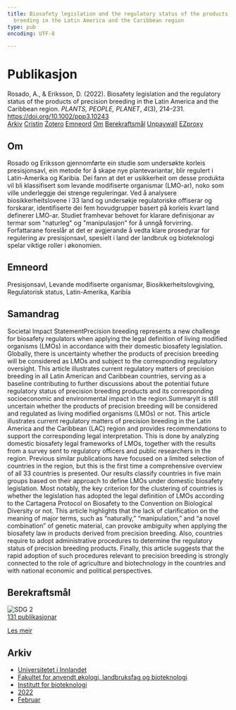 ```yaml
---
title: Biosafety legislation and the regulatory status of the products of precision
  breeding in the Latin America and the Caribbean region
type: pub
encoding: UTF-8

---
```

<h1>Publikasjon</h1>
<article id="csl-bib-container-2GI5TXIG" class="csl-bib-container">
  <div class="csl-bib-body"> <div class="csl-entry">Rosado, A., &#38; Eriksson, D. (2022). Biosafety legislation and the regulatory status of the products of precision breeding in the Latin America and the Caribbean region. <i>PLANTS, PEOPLE, PLANET</i>, <i>4</i>(3), 214–231. <a href="https://doi.org/10.1002/ppp3.10243">https://doi.org/10.1002/ppp3.10243</a></div> </div>
  <div class="csl-bib-buttons">
    <a href="#taxonomy-article-2GI5TXIG" alt="archive" class="csl-bib-button">Arkiv</a>
    <a href="https://app.cristin.no/results/show.jsf?id=1998063" alt="Cristin" class="csl-bib-button">Cristin</a>
    <a href="http://zotero.org/groups/5881554/items/2GI5TXIG" alt="Zotero" class="csl-bib-button">Zotero</a>
    <a href="#keywords-article-2GI5TXIG" alt="keywords" class="csl-bib-button">Emneord</a>
    <a href="#about-article-2GI5TXIG" alt="about_pub" class="csl-bib-button">Om</a>
    <a href="#sdg-article-2GI5TXIG" alt="sdg" class="csl-bib-button">Berekraftsmål</a>
    <a href="https://onlinelibrary.wiley.com/doi/pdfdirect/10.1002/ppp3.10243" alt="Unpaywall" class="csl-bib-button">Unpaywall</a>
    <a href="https://onlinelibrary.wiley.com/doi/pdfdirect/10.1002/ppp3.10243" alt="EZproxy" class="csl-bib-button">EZproxy</a>
  </div>
  <div id="csl-bib-meta-container-2GI5TXIG"></div>
</article>
<div id="csl-bib-meta-2GI5TXIG" class="csl-bib-meta">
  <article id="about-article-2GI5TXIG" class="about_pub-article">
    <h1>Om</h1>
    Rosado og Eriksson gjennomførte ein studie som undersøkte korleis presisjonsavl, ein metode for å skape nye plantevariantar, blir regulert i Latin-Amerika og Karibia. Dei fann at det er usikkerheit om desse produkta vil bli klassifisert som levande modifiserte organismar (LMO-ar), noko som ville underleggje dei strenge reguleringar. Ved å analysere biosikkerheitslovene i 33 land og undersøkje regulatoriske offiserar og forskarar, identifiserte dei fem hovudgrupper basert på korleis kvart land definerer LMO-ar. Studiet framhevar behovet for klarare definisjonar av termar som "naturleg" og "manipulasjon" for å unngå forvirring. Forfattarane foreslår at det er avgjerande å vedta klare prosedyrar for regulering av presisjonsavl, spesielt i land der landbruk og bioteknologi spelar viktige roller i økonomien.
  </article>
  <article id="keywords-article-2GI5TXIG" class="keywords-article">
    <h1>Emneord</h1>
    Presisjonsavl, Levande modifiserte organismar, Biosikkerheitslovgiving, Regulatorisk status, Latin-Amerika, Karibia
  </article>
  <article id="abstract-article-2GI5TXIG" class="abstract-article">
    <h1>Samandrag</h1>
    Societal Impact StatementPrecision breeding represents a new challenge for biosafety regulators when applying the legal definition of living modified organisms (LMOs) in accordance with their domestic biosafety legislation. Globally, there is uncertainty whether the products of precision breeding will be considered as LMOs and subject to the corresponding regulatory oversight. This article illustrates current regulatory matters of precision breeding in all Latin American and Caribbean countries, serving as a baseline contributing to further discussions about the potential future regulatory status of precision breeding products and its corresponding socioeconomic and environmental impact in the region.SummaryIt is still uncertain whether the products of precision breeding will be considered and regulated as living modified organisms (LMOs) or not. This article illustrates current regulatory matters of precision breeding in the Latin America and the Caribbean (LAC) region and provides recommendations to support the corresponding legal interpretation. This is done by analyzing domestic biosafety legal frameworks of LMOs, together with the results from a survey sent to regulatory officers and public researchers in the region. Previous similar publications have focused on a limited selection of countries in the region, but this is the first time a comprehensive overview of all 33 countries is presented. Our results classify countries in five main groups based on their approach to define LMOs under domestic biosafety legislation. Most notably, the key criterion for the clustering of countries is whether the legislation has adopted the legal definition of LMOs according to the Cartagena Protocol on Biosafety to the Convention on Biological Diversity or not. This article highlights that the lack of clarification on the meaning of major terms, such as “naturally,” “manipulation,” and “a novel combination” of genetic material, can provoke ambiguity when applying the biosafety law in products derived from precision breeding. Also, countries require to adopt administrative procedures to determine the regulatory status of precision breeding products. Finally, this article suggests that the rapid adoption of such procedures relevant to precision breeding is strongly connected to the role of agriculture and biotechnology in the countries and with national economic and political perspectives.
  </article>
  <article id="sdg-article-2GI5TXIG" class="sdg-article">
    <h1>Berekraftsmål</h1>
    <div class="sdg-container"><div id="sdg2" class="sdg">
        <img src="{{< params subfolder >}}images/sdg/sdg02_nn.png" class="image" alt="SDG 2">
        <div class="sdg-overlay">
          <a href="{{< params subfolder >}}nn/archive/?sdg=2#archive" class="sdg-publication-count"><span>131</span> publikasjonar</a>
          <p><a href="https://fn.no/om-fn/fns-baerekraftsmaal/utrydde-sult?lang=nno-NO" class="sdg-read-more">Les meir</a></p>
        </div>
      </div></div>
  </article>
  <article id="taxonomy-article-2GI5TXIG" class="taxonomy-article">
    <h1>Arkiv</h1>
    <ul>
      <li><a href="{{< params subfolder >}}nn/archive/?key=3DCRN523">Universitetet i Innlandet</a></li>
      <li><a href="{{< params subfolder >}}nn/archive/?key=T77LXH6D">Fakultet for anvendt økologi, landbruksfag og bioteknologi</a></li>
      <li><a href="{{< params subfolder >}}nn/archive/?key=VL6KDQ85">Institutt for bioteknologi</a></li>
      <li><a href="{{< params subfolder >}}nn/archive/?key=ZLN3ADWB">2022</a></li>
      <li><a href="{{< params subfolder >}}nn/archive/?key=CTWDPL2D">Februar</a></li>
    </ul>
  </article>
</div>
